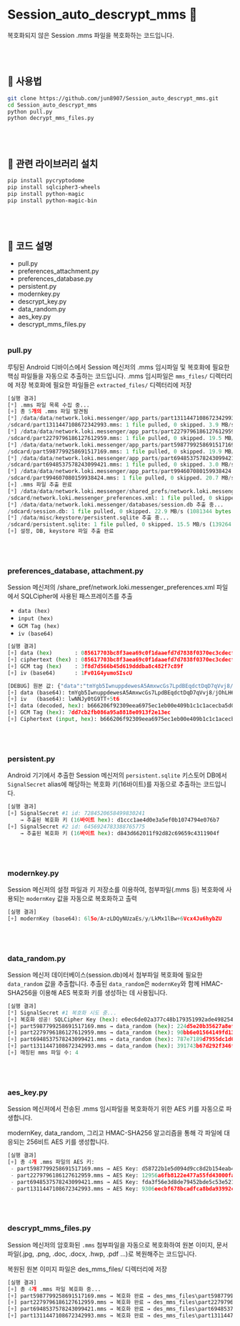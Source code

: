 # Session_auto_descrypt_mms 🔐

복호화되지 않은 Session .mms 파일을 복호화하는 코드입니다.

<br><br>

## 🧪 사용법

```bash
git clone https://github.com/jun8907/Session_auto_descrypt_mms.git
cd Session_auto_descrypt_mms
python pull.py
python decrypt_mms_files.py
```

<br><br>

## 📖 관련 라이브러리 설치

```bash
pip install pycryptodome
pip install sqlcipher3-wheels
pip install python-magic
pip install python-magic-bin
```

<br><br>

## 🔧 코드 설명

- pull.py
- preferences_attachment.py
- preferences_database.py
- persistent.py
- modernkey.py
- descrypt_key.py
- data_random.py
- aes_key.py
- descrypt_mms_files.py
<br><br>
### pull.py

루팅된 Android 디바이스에서 Session 메신저의 .mms 임시파일 및 복호화에 필요한 핵심 파일들을 자동으로 추출하는 코드입니다.
.mms 임시파일은 `mms_files/` 디렉터리에 저장
복호화에 필요한 파일들은 `extracted_files/` 디렉터리에 저장

```python
[실행 결과]
[*] .mms 파일 목록 수집 중...
[+] 총 5개의 .mms 파일 발견됨
[*] /data/data/network.loki.messenger/app_parts/part1311447108672342993.mms 추출 중...
/sdcard/part1311447108672342993.mms: 1 file pulled, 0 skipped. 3.9 MB/s (14047 bytes in 0.003s)
[*] /data/data/network.loki.messenger/app_parts/part2279796186127612959.mms 추출 중...
/sdcard/part2279796186127612959.mms: 1 file pulled, 0 skipped. 19.5 MB/s (371165 bytes in 0.018s)
[*] /data/data/network.loki.messenger/app_parts/part5987799258691517169.mms 추출 중...
/sdcard/part5987799258691517169.mms: 1 file pulled, 0 skipped. 19.9 MB/s (185270 bytes in 0.009s)
[*] /data/data/network.loki.messenger/app_parts/part6948537578243099421.mms 추출 중...
/sdcard/part6948537578243099421.mms: 1 file pulled, 0 skipped. 3.0 MB/s (14047 bytes in 0.004s)
[*] /data/data/network.loki.messenger/app_parts/part994607080159938424.mms 추출 중...
/sdcard/part994607080159938424.mms: 1 file pulled, 0 skipped. 20.7 MB/s (119292 bytes in 0.005s)
[+] .mms 파일 추출 완료
[*] /data/data/network.loki.messenger/shared_prefs/network.loki.messenger_preferences.xml 추출 중...
/sdcard/network.loki.messenger_preferences.xml: 1 file pulled, 0 skipped. 0.5 MB/s (2344 bytes in 0.005s)
[*] /data/data/network.loki.messenger/databases/session.db 추출 중...
/sdcard/session.db: 1 file pulled, 0 skipped. 22.9 MB/s (1081344 bytes in 0.045s)
[*] /data/misc/keystore/persistent.sqlite 추출 중...
/sdcard/persistent.sqlite: 1 file pulled, 0 skipped. 15.5 MB/s (139264 bytes in 0.009s)
[+] 설정, DB, keystore 파일 추출 완료
```
<br><br>
### preferences_database, attachment.py

Session 메신저의 /share_pref/network.loki.messenger_preferences.xml 파일에서 SQLCipher에 사용된 패스프레이즈를 추출
- `data (hex)`
- `input (hex)`
- `GCM Tag (hex)`
- `iv (base64)`

```python
[실행 결과]
[+] data (hex)       : 085617703bc8f3aea69c0f1daaefd7d7838f0370ec3cdecf00ac04e44b270e8e3f8d7d566b45d619dddba8c482f7c89f
[+] ciphertext (hex) : 085617703bc8f3aea69c0f1daaefd7d7838f0370ec3cdecf00ac04e44b270e8e
[+] GCM tag (hex)    : 3f8d7d566b45d619dddba8c482f7c89f
[+] iv (base64)      : 1Fv01G4yumoSIscU

[DEBUG] 원본 값: {"data":"tmYgb5IwnuppdewesA5AmxwcGs7LpdBEqdctDqD7qVvj8/jOhLH6pepRDryBmPVLWuGz919jIUyo5qmVNNEXWc6+5PK+OIZpVR08oQGnpFLgSeNn/m7XvLo1cpvJH8HJfq0QGGazOwh918svsIapWogY4JE/LhPs","iv":"lwNNJy0tG9TT+5t6"}
[+] data (base64): tmYgb5IwnuppdewesA5AmxwcGs7LpdBEqdctDqD7qVvj8/jOhLH6pepRDryBmPVLWuGz919jIUyo5qmVNNEXWc6+5PK+OIZpVR08oQGnpFLgSeNn/m7XvLo1cpvJH8HJfq0QGGazOwh918svsIapWogY4JE/LhPs
[+] iv   (base64): lwNNJy0tG9TT+5t6
[+] data (decoded, hex): b666206f92309eea6975ec1eb00e409b1c1c1acecba5d044a9d72d0ea0fba95be3f3f8ce84b1faa5ea510ebc8198f54b5ae1b3f75f63214ca8e6a99534d11759cebee4f2be388669551d3ca101a7a452e049e367fe6ed7bcba35729bc91fc1c97ead101866b33b087dd7cb2fb086a95a8818e0913f2e13ec
[+] GCM Tag (hex): 7dd7cb2fb086a95a8818e0913f2e13ec
[+] Ciphertext (input, hex): b666206f92309eea6975ec1eb00e409b1c1c1acecba5d044a9d72d0ea0fba95be3f3f8ce84b1faa5ea510ebc8198f54b5ae1b3f75f63214ca8e6a99534d11759cebee4f2be388669551d3ca101a7a452e049e367fe6ed7bcba35729bc91fc1c97ead101866b33b08
```
<br><br>
### persistent.py

Android 기기에서 추출한 Session 메신저의 `persistent.sqlite` 키스토어 DB에서 `SignalSecret` alias에 해당하는 복호화 키(16바이트)를 자동으로 추출하는 코드입니다.

```python
[실행 결과]
[+] SignalSecret #1 id: 7284520658499830241
    → 추출된 복호화 키 (16바이트 hex): d1ccc1ae4d0e3a5ef0b1074794e076b7
[+] SignalSecret #2 id: 6456924783388765775
    → 추출된 복호화 키 (16바이트 hex): d843d662011f92d82c69659c4311904f
```
<br><br>
### modernkey.py

Session 메신저의 설정 파일과 키 저장소를 이용하여, 첨부파일(.mms 등) 복호화에 사용되는 `modernKey` 값을 자동으로 복호화하고 출력

```python
[실행 결과]
[+] modernKey (base64): 6l5o/A+zLDQyNUzaEs/y/LkMx1lBw+6Vcx4Ju6hybZU
```
<br><br>
### data_random.py

Session 메신저 데이터베이스(session.db)에서 첨부파일 복호화에 필요한 `data_random` 값을 추출합니다. 추출된 `data_random`은 `modernKey`와 함께 HMAC-SHA256을 이용해 AES 복호화 키를 생성하는 데 사용됩니다.

```python
[실행 결과]
[*] SignalSecret #1 복호화 시도 중...
[+] 복호화 성공! SQLCipher Key (hex): e0ec6de02a377c48b179351992ade4982540ba184324e24f9f92b8795f679696
[+] part5987799258691517169.mms → data_random (hex): 224d5e20b35627a8ef659d06297b73e2b1f7a7c334ac672d25fb705abc0a6bb2
[+] part2279796186127612959.mms → data_random (hex): 90bb6e01564149fd13fb04d9f7dc0c5ffaecb5d1e95d5a923eb400778281a44a
[+] part6948537578243099421.mms → data_random (hex): 787e7189d7955dc1d048e3296ddd9f90f1ae067dcd7db0881d29b2daaa16bf7d
[+] part1311447108672342993.mms → data_random (hex): 391743b67d292f346f7ced5060811a810d27929b64f3cd151be2690689bb1090
[+] 매칭된 mms 파일 수: 4
```
<br><br>
### aes_key.py

Session 메신저에서 전송된 .mms 임시파일을 복호화하기 위한 AES 키를 자동으로 파생합니다.

modernKey, data_random, 그리고 HMAC-SHA256 알고리즘을 통해 각 파일에 대응되는 256비트 AES 키를 생성합니다.

```python
[실행 결과]
[+] 총 4개 .mms 파일의 AES 키:
 - part5987799258691517169.mms → AES Key: d58722b1e5d094d9cc8d2b154eab42e421c6d28b2eb22ea5f78d57c4308fc493
 - part2279796186127612959.mms → AES Key: 12956a6fb8122e477a55fd43000fad3b6ac38ed7f56b42343068cd6e0ede4496
 - part6948537578243099421.mms → AES Key: fda3f56e3d8de79452bde5c53e5213138041bdc9b5552f9a63387c15bfacb783
 - part1311447108672342993.mms → AES Key: 9306eecbf678bcadfca8bda93992c6c00534ce390ca7f054e953f0b9e79066d3
```
<br><br>
### descrypt_mms_files.py

Session 메신저의 암호화된 `.mms` 첨부파일을 자동으로 복호화하여 원본 이미지, 문서 파일(.jpg, .png, .doc, .docx, .hwp, .pdf ...)로 복원해주는 코드입니다.

복원된 원본 이미지 파일은 des_mms_files/ 디렉터리에 저장

```python
[실행 결과]
[+] 총 4개 .mms 파일 복호화 중...
[+] part5987799258691517169.mms → 복호화 완료 → des_mms_files\part5987799258691517169.mms.jpg
[+] part2279796186127612959.mms → 복호화 완료 → des_mms_files\part2279796186127612959.mms.jpg
[+] part6948537578243099421.mms → 복호화 완료 → des_mms_files\part6948537578243099421.mms.docx
[+] part1311447108672342993.mms → 복호화 완료 → des_mms_files\part1311447108672342993.mms.docx
```

